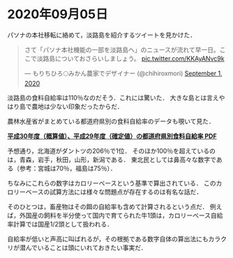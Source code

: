 # 2020年09月05日 



パソナの本社移転に絡めて，淡路島を紹介するツイートを見かけた．


<blockquote class="twitter-tweet"><p lang="ja" dir="ltr">さて「パソナ本社機能の一部を淡路島へ」のニュースが流れて早一日。ここで淡路島についておさらいしましょう。 <a href="https://t.co/KKAyANvc9k">pic.twitter.com/KKAyANvc9k</a></p>&mdash; もりちひろ🌕みかん農家でデザイナー (@chihiroxmori) <a href="https://twitter.com/chihiroxmori/status/1300809104676409345?ref_src=twsrc%5Etfw">September 1, 2020</a></blockquote> <script async src="https://platform.twitter.com/widgets.js" charset="utf-8"></script>



淡路島の食料自給率は110％なのだそう．これには驚いた．
大きな島とは言えやはり島で農地は少ない印象だったからだ．



農林水産省がまとめている都道府県別の食料自給率のデータも覗いて見た．


**[平成30年度（概算値）、平成29年度（確定値）の都道府県別食料自給率 PDF](https://www.maff.go.jp/j/zyukyu/zikyu_ritu/attach/pdf/zikyu_10-9.pdf)**



予想通り，北海道がダントツの206％で1位．
そのほか100％を超えているのは，青森，岩手，秋田，山形，新潟である．
東北民としては鼻高々な数字である（参考：宮城は70％，福島は75％）．



ちなみにこれらの数字はカロリーベースという基準で算出されている．
このカロリーベースの試算方法には様々な問題点が存在するのは有名な話だ．


そのひとつは，畜産物はその餌の自給率も含めて計算されるという点だ．
例えば，外国産の飼料を半分使って国内で育てられた牛1頭は，カロリーベース自給率計算では国産1/2頭として扱われる．



自給率が低いと声高に叫ばれるが，その根拠である数字自体の算出法にもカラクリが潜んでいることは頭にいれておきたい事実だ．
